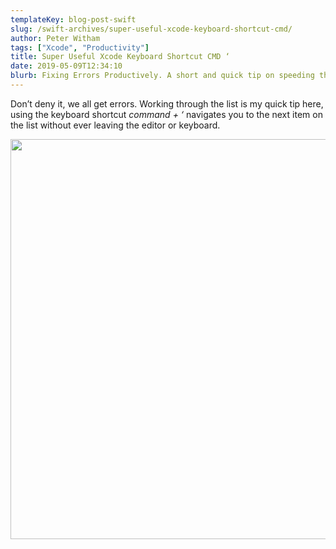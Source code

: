 ```yaml
---
templateKey: blog-post-swift
slug: /swift-archives/super-useful-xcode-keyboard-shortcut-cmd/
author: Peter Witham
tags: ["Xcode", "Productivity"]
title: Super Useful Xcode Keyboard Shortcut CMD ‘
date: 2019-05-09T12:34:10
blurb: Fixing Errors Productively. A short and quick tip on speeding that error fixing workflow in Xcode.
---
```


Don’t deny it, we all get errors. Working through the list is my quick tip here, using the keyboard shortcut _command + ‘_ navigates you to the next item on the list without ever leaving the editor or keyboard.

<img src="img/post_images/Screen-Recording-2019-05-09-at-12.13-PM-1024x640.gif" alt="" width="1024" height="640"/>
